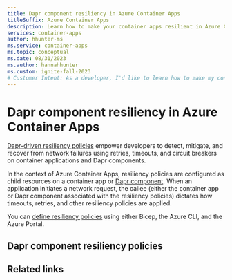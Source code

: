 ```yaml
---
title: Dapr component resiliency in Azure Container Apps
titleSuffix: Azure Container Apps
description: Learn how to make your container apps resilient in Azure Container Apps.
services: container-apps
author: hhunter-ms
ms.service: container-apps
ms.topic: conceptual
ms.date: 08/31/2023
ms.author: hannahhunter
ms.custom: ignite-fall-2023
# Customer Intent: As a developer, I'd like to learn how to make my container apps resilient using Azure Container Apps.
---
```


# Dapr component resiliency in Azure Container Apps

[Dapr-driven resiliency policies](https://docs.dapr.io/operations/resiliency/) empower developers to detect, mitigate, and recover from network failures using retries, timeouts, and circuit breakers on container applications and Dapr components.

In the context of Azure Container Apps, resiliency policies are configured as child resources on a container app or [Dapr component](./dapr-resiliency-overview.md). When an application initiates a network request, the callee (either the container app or Dapr component associated with the resiliency policies) dictates how timeouts, retries, and other resiliency policies are applied.

You can [define resiliency policies](#defining-resiliency-policies) using either Bicep, the Azure CLI, and the Azure Portal.

## Dapr component resiliency policies

## Related links